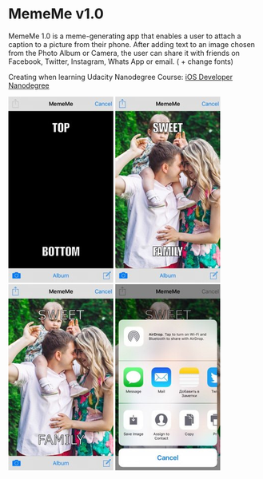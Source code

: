 # MemeMe v1.0

MemeMe 1.0 is a meme-generating app that enables a user to attach a caption to a picture from their phone. After adding text to an image chosen from the Photo Album or Camera, the user can share it with friends on Facebook, Twitter, Instagram, Whats App or email. ( + change fonts)




Creating when learning Udacity Nanodegree Course: [iOS Developer Nanodegree](https://www.udacity.com/course/ios-developer-nanodegree--nd003)

![](https://raw.githubusercontent.com/sokravtsov/MemeMe/master/Screenshots/sh1.jpg)
![](https://raw.githubusercontent.com/sokravtsov/MemeMe/master/Screenshots/sh2.jpg)
![](https://raw.githubusercontent.com/sokravtsov/MemeMe/master/Screenshots/sh3.jpg)
![](https://raw.githubusercontent.com/sokravtsov/MemeMe/master/Screenshots/sh4.jpg)



